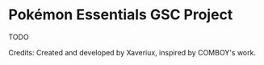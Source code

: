# Pokémon Essentials GSC Project

TODO




Credits:
Created and developed by Xaveriux, inspired by COMBOY's work.
